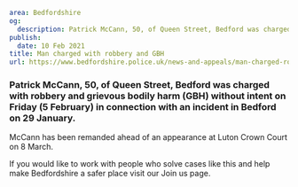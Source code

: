 ```yaml
area: Bedfordshire
og:
  description: Patrick McCann, 50, of Queen Street, Bedford was charged with robbery and grievous bodily harm (GBH) without intent on Friday (5 February) in connection with an incident in Bedford on 29 January.
publish:
  date: 10 Feb 2021
title: Man charged with robbery and GBH
url: https://www.bedfordshire.police.uk/news-and-appeals/man-charged-robbery-gbh
```

### Patrick McCann, 50, of Queen Street, Bedford was charged with robbery and grievous bodily harm (GBH) without intent on Friday (5 February) in connection with an incident in Bedford on 29 January.

McCann has been remanded ahead of an appearance at Luton Crown Court on 8 March.

If you would like to work with people who solve cases like this and help make Bedfordshire a safer place visit our Join us page.

